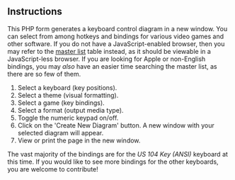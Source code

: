 ## Instructions

This PHP form generates a keyboard control diagram in a new window. You can select from among hotkeys and bindings for various video games and other software. If you do not have a JavaScript-enabled browser, then you may refer to the [master list](http://isometricland.net/keyboard/keyboard-list.php) table instead, as it should be viewable in a JavaScript-less browser. If you are looking for Apple or non-English bindings, you may *also* have an easier time searching the master list, as there are so few of them.

1. Select a keyboard (key positions).
1. Select a theme (visual formatting).
1. Select a game (key bindings).
1. Select a format (output media type).
1. Toggle the numeric keypad on/off.
1. Click on the 'Create New Diagram' button. A new window with your selected diagram will appear.
1. View or print the page in the new window.

The vast majority of the bindings are for the *US 104 Key (ANSI)* keyboard at this time. If you would like to see more bindings for the other keyboards, you are welcome to contribute!